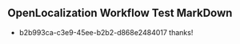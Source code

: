 ## OpenLocalization Workflow Test MarkDown
* b2b993ca-c3e9-45ee-b2b2-d868e2484017 
thanks!<!--HONumber=Mar16_HO4-->
